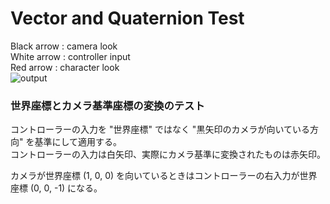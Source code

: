 ﻿# Vector and Quaternion Test
Black arrow : camera look  
White arrow : controller input  
Red arrow : character look  
![output](https://user-images.githubusercontent.com/60992540/235331500-b162d81b-b55f-4ffe-8ef7-acebafcbd912.gif)

### 世界座標とカメラ基準座標の変換のテスト
コントローラーの入力を "世界座標" ではなく "黒矢印のカメラが向いている方向" を基準にして適用する。  
コントローラーの入力は白矢印、実際にカメラ基準に変換されたものは赤矢印。

カメラが世界座標 (1, 0, 0) を向いているときはコントローラーの右入力が世界座標 (0, 0, -1) になる。